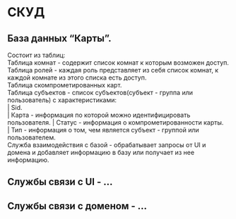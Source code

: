 # СКУД
## База данных “Карты”. 
Состоит из таблиц:  
Таблица комнат - содержит список комнат к которым возможен доступ.  
Таблица ролей - каждая роль представляет из себя список комнат, к каждой комнате из этого списка есть доступ.  
Таблица скомпрометированных карт.  
Таблица субъектов - список субъектов(субъект - группа или пользователь) с характеристиками:   
|    Sid.  
|    Карта - информация по которой можно идентифицировать пользователя.
|    Статус - информация о компрометированности карты.  
|    Тип - информация о том, чем является субъект - группой или пользователем.  
Служба взаимодействия с базой - обрабатывает запросы от UI и домена и добавляет информацию в базу или получает из нее информацию.
## Службы связи с UI - …
## Службы связи с доменом - …
